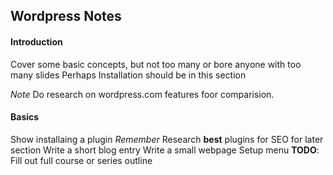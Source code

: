 ## Wordpress Notes

#### Introduction

Cover some basic concepts, but not too many or bore anyone with too many slides
Perhaps Installation should be in this section

*Note* Do research on wordpress.com features foor comparision.


#### Basics
Show installaing a plugin
*Remember* Research __best__ plugins for SEO for later section
Write a short blog entry
Write a small webpage
Setup menu
__TODO__: Fill out full course or series outline
